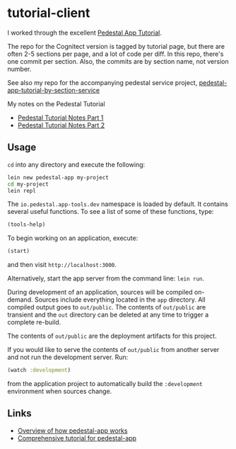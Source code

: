 # tutorial-client

I worked through the excellent [Pedestal App Tutorial](https://github.com/pedestal/app-tutorial/wiki).

The repo for the Cognitect version is tagged by tutorial page, but there are often 2-5 sections per page,
and a lot of code per diff. In this repo, there's one commit per section. Also, the commits are by section
name, not version number.

See also my repo for the accompanying pedestal service project, [pedestal-app-tutorial-by-section-service](https://github.com/pchristensen/pedestal-app-tutorial-by-section-service)

My notes on the Pedestal Tutorial
- [Pedestal Tutorial Notes Part 1](http://pchristensen.com/blog/articles/pedestal-tutorial-part-1-notes/)
- [Pedestal Tutorial Notes Part 2](http://pchristensen.com/blog/articles/pedestal-tutorial-part-2-notes/)

## Usage

`cd` into any directory and execute the following:

```bash
lein new pedestal-app my-project
cd my-project
lein repl
```

The `io.pedestal.app-tools.dev` namespace is loaded by default. It contains
several useful functions. To see a list of some of these functions, type:

```clj
(tools-help)
```

To begin working on an application, execute:

```clj
(start)
```

and then visit `http://localhost:3000`.

Alternatively, start the app server from the command line: `lein run`.

During development of an application, sources will be compiled
on-demand. Sources include everything located in the `app`
directory. All compiled output goes to `out/public`. The contents of
`out/public` are transient and the `out` directory can be deleted at
any time to trigger a complete re-build.

The contents of `out/public` are the deployment artifacts for this
project.

If you would like to serve the contents of `out/public` from another
server and not run the development server. Run:

```clj
(watch :development)
```

from the application project to automatically build the `:development`
environment when sources change.


## Links

* [Overview of how pedestal-app works](http://pedestal.io/documentation/application-overview/)
* [Comprehensive tutorial for pedestal-app](https://github.com/pedestal/app-tutorial)
